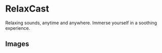 
# RelaxCast

Relaxing sounds, anytime and anywhere. 
Immerse yourself in a soothing experience.

## Images
